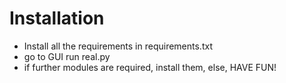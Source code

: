 # Installation
- Install all the requirements in requirements.txt
- go to GUI run real.py
- if further modules are required, install them, else, HAVE FUN!